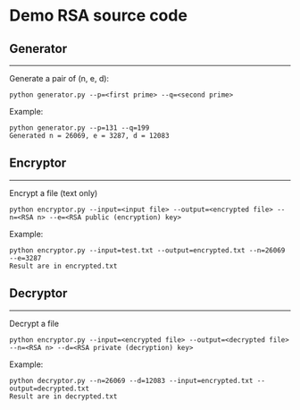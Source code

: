# Demo RSA source code
## Generator
---
Generate a pair of (n, e, d):
```
python generator.py --p=<first prime> --q=<second prime>
```

Example:
```console
python generator.py --p=131 --q=199
Generated n = 26069, e = 3287, d = 12083
```

## Encryptor
---
Encrypt a file (text only)
```
python encryptor.py --input=<input file> --output=<encrypted file> --n=<RSA n> --e=<RSA public (encryption) key>
```

Example:
```console
python encryptor.py --input=test.txt --output=encrypted.txt --n=26069 --e=3287
Result are in encrypted.txt
```
## Decryptor
---
Decrypt a file
```
python encryptor.py --input=<encrypted file> --output=<decrypted file> --n=<RSA n> --d=<RSA private (decryption) key>
```

Example:
```console
python decryptor.py --n=26069 --d=12083 --input=encrypted.txt --output=decrypted.txt
Result are in decrypted.txt
```